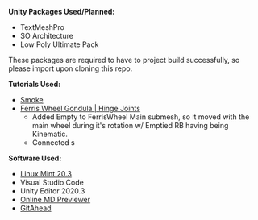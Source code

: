 **Unity Packages Used/Planned:**
- TextMeshPro
- SO Architecture
- Low Poly Ultimate Pack
	
These packages are required to have to project build successfully, so please import upon cloning this repo.

**Tutorials Used:**
 - [Smoke](https://www.youtube.com/watch?v=jQivfs34Wb0)
 - [Ferris Wheel Gondula | Hinge Joints](https://www.youtube.com/watch?v=AcxH5F5KPTA)
	- Added Empty to FerrisWheel Main submesh, so it moved with the main wheel during it's rotation w/ Emptied RB having being Kinematic.
	- Connected s

**Software Used:**
- [Linux Mint 20.3](https://www.linuxmint.com)
- Visual Studio Code
- Unity Editor 2020.3
- [Online MD Previewer](markdownlivepreview.com)
- [GitAhead](https://gitahead.github.io/gitahead.com/)
